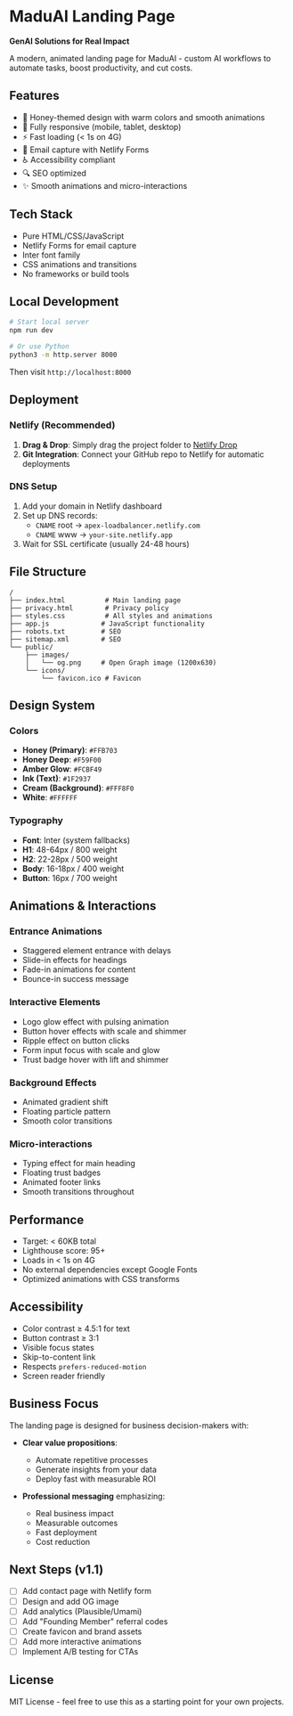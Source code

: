 # MaduAI Landing Page

**GenAI Solutions for Real Impact**

A modern, animated landing page for MaduAI - custom AI workflows to automate tasks, boost productivity, and cut costs.

## Features

- 🍯 Honey-themed design with warm colors and smooth animations
- 📱 Fully responsive (mobile, tablet, desktop)
- ⚡ Fast loading (< 1s on 4G)
- 📧 Email capture with Netlify Forms
- ♿ Accessibility compliant
- 🔍 SEO optimized
- ✨ Smooth animations and micro-interactions

## Tech Stack

- Pure HTML/CSS/JavaScript
- Netlify Forms for email capture
- Inter font family
- CSS animations and transitions
- No frameworks or build tools

## Local Development

```bash
# Start local server
npm run dev

# Or use Python
python3 -m http.server 8000
```

Then visit `http://localhost:8000`

## Deployment

### Netlify (Recommended)

1. **Drag & Drop**: Simply drag the project folder to [Netlify Drop](https://app.netlify.com/drop)
2. **Git Integration**: Connect your GitHub repo to Netlify for automatic deployments

### DNS Setup

1. Add your domain in Netlify dashboard
2. Set up DNS records:
   - `CNAME` root → `apex-loadbalancer.netlify.com`
   - `CNAME` www → `your-site.netlify.app`
3. Wait for SSL certificate (usually 24-48 hours)

## File Structure

```
/
├── index.html          # Main landing page
├── privacy.html        # Privacy policy
├── styles.css          # All styles and animations
├── app.js             # JavaScript functionality
├── robots.txt         # SEO
├── sitemap.xml        # SEO
└── public/
    ├── images/
    │   └── og.png     # Open Graph image (1200x630)
    └── icons/
        └── favicon.ico # Favicon
```

## Design System

### Colors

- **Honey (Primary)**: `#FFB703`
- **Honey Deep**: `#F59F00`
- **Amber Glow**: `#FCBF49`
- **Ink (Text)**: `#1F2937`
- **Cream (Background)**: `#FFF8F0`
- **White**: `#FFFFFF`

### Typography

- **Font**: Inter (system fallbacks)
- **H1**: 48-64px / 800 weight
- **H2**: 22-28px / 500 weight
- **Body**: 16-18px / 400 weight
- **Button**: 16px / 700 weight

## Animations & Interactions

### Entrance Animations

- Staggered element entrance with delays
- Slide-in effects for headings
- Fade-in animations for content
- Bounce-in success message

### Interactive Elements

- Logo glow effect with pulsing animation
- Button hover effects with scale and shimmer
- Ripple effect on button clicks
- Form input focus with scale and glow
- Trust badge hover with lift and shimmer

### Background Effects

- Animated gradient shift
- Floating particle pattern
- Smooth color transitions

### Micro-interactions

- Typing effect for main heading
- Floating trust badges
- Animated footer links
- Smooth transitions throughout

## Performance

- Target: < 60KB total
- Lighthouse score: 95+
- Loads in < 1s on 4G
- No external dependencies except Google Fonts
- Optimized animations with CSS transforms

## Accessibility

- Color contrast ≥ 4.5:1 for text
- Button contrast ≥ 3:1
- Visible focus states
- Skip-to-content link
- Respects `prefers-reduced-motion`
- Screen reader friendly

## Business Focus

The landing page is designed for business decision-makers with:

- **Clear value propositions**:

  - Automate repetitive processes
  - Generate insights from your data
  - Deploy fast with measurable ROI

- **Professional messaging** emphasizing:
  - Real business impact
  - Measurable outcomes
  - Fast deployment
  - Cost reduction

## Next Steps (v1.1)

- [ ] Add contact page with Netlify form
- [ ] Design and add OG image
- [ ] Add analytics (Plausible/Umami)
- [ ] Add "Founding Member" referral codes
- [ ] Create favicon and brand assets
- [ ] Add more interactive animations
- [ ] Implement A/B testing for CTAs

## License

MIT License - feel free to use this as a starting point for your own projects.
